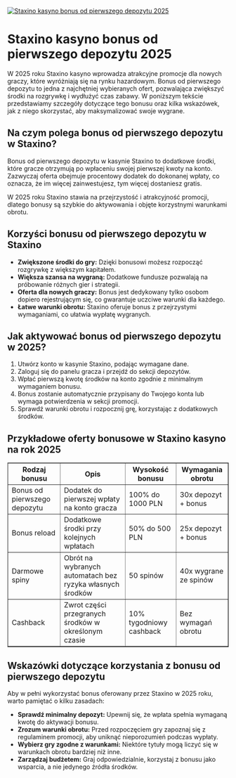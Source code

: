 [![Staxino kasyno bonus od pierwszego depozytu 2025](https://123-caf.pages.dev/gitsignup.png)](https://vrmoo.ru/Bt82HjjY)

<h1>Staxino kasyno bonus od pierwszego depozytu 2025</h1> <p>W 2025 roku Staxino kasyno wprowadza atrakcyjne promocje dla nowych graczy, które wyróżniają się na rynku hazardowym. Bonus od pierwszego depozytu to jedna z najchętniej wybieranych ofert, pozwalająca zwiększyć środki na rozgrywkę i wydłużyć czas zabawy. W poniższym tekście przedstawiamy szczegóły dotyczące tego bonusu oraz kilka wskazówek, jak z niego skorzystać, aby maksymalizować swoje wygrane.</p>  <h2>Na czym polega bonus od pierwszego depozytu w Staxino?</h2> <p>Bonus od pierwszego depozytu w kasynie Staxino to dodatkowe środki, które gracze otrzymują po wpłaceniu swojej pierwszej kwoty na konto. Zazwyczaj oferta obejmuje procentowy dodatek do dokonanej wpłaty, co oznacza, że im więcej zainwestujesz, tym więcej dostaniesz gratis.</p> <p>W 2025 roku Staxino stawia na przejrzystość i atrakcyjność promocji, dlatego bonusy są szybkie do aktywowania i objęte korzystnymi warunkami obrotu.</p>  <h2>Korzyści bonusu od pierwszego depozytu w Staxino</h2> <ul>   <li><strong>Zwiększone środki do gry:</strong> Dzięki bonusowi możesz rozpocząć rozgrywkę z większym kapitałem.</li>   <li><strong>Większa szansa na wygraną:</strong> Dodatkowe fundusze pozwalają na próbowanie różnych gier i strategii.</li>   <li><strong>Oferta dla nowych graczy:</strong> Bonus jest dedykowany tylko osobom dopiero rejestrującym się, co gwarantuje uczciwe warunki dla każdego.</li>   <li><strong>Łatwe warunki obrotu:</strong> Staxino oferuje bonus z przejrzystymi wymaganiami, co ułatwia wypłatę wygranych.</li> </ul>  <h2>Jak aktywować bonus od pierwszego depozytu w 2025?</h2> <ol>   <li>Utwórz konto w kasynie Staxino, podając wymagane dane.</li>   <li>Zaloguj się do panelu gracza i przejdź do sekcji depozytów.</li>   <li>Wpłać pierwszą kwotę środków na konto zgodnie z minimalnym wymaganiem bonusu.</li>   <li>Bonus zostanie automatycznie przypisany do Twojego konta lub wymaga potwierdzenia w sekcji promocji.</li>   <li>Sprawdź warunki obrotu i rozpocznij grę, korzystając z dodatkowych środków.</li> </ol>  <h2>Przykładowe oferty bonusowe w Staxino kasyno na rok 2025</h2> <table border="1" cellpadding="8" cellspacing="0" style="border-collapse: collapse; width: 100%;">   <thead>     <tr>       <th>Rodzaj bonusu</th>       <th>Opis</th>       <th>Wysokość bonusu</th>       <th>Wymagania obrotu</th>     </tr>   </thead>   <tbody>     <tr>       <td>Bonus od pierwszego depozytu</td>       <td>Dodatek do pierwszej wpłaty na konto gracza</td>       <td>100% do 1000 PLN</td>       <td>30x depozyt + bonus</td>     </tr>     <tr>       <td>Bonus reload</td>       <td>Dodatkowe środki przy kolejnych wpłatach</td>       <td>50% do 500 PLN</td>       <td>25x depozyt + bonus</td>     </tr>     <tr>       <td>Darmowe spiny</td>       <td>Obrót na wybranych automatach bez ryzyka własnych środków</td>       <td>50 spinów</td>       <td>40x wygrane ze spinów</td>     </tr>     <tr>       <td>Cashback</td>       <td>Zwrot części przegranych środków w określonym czasie</td>       <td>10% tygodniowy cashback</td>       <td>Bez wymagań obrotu</td>     </tr>   </tbody> </table>  <h2>Wskazówki dotyczące korzystania z bonusu od pierwszego depozytu</h2> <p>Aby w pełni wykorzystać bonus oferowany przez Staxino w 2025 roku, warto pamiętać o kilku zasadach:</p> <ul>   <li><strong>Sprawdź minimalny depozyt:</strong> Upewnij się, że wpłata spełnia wymaganą kwotę do aktywacji bonusu.</li>   <li><strong>Zrozum warunki obrotu:</strong> Przed rozpoczęciem gry zapoznaj się z regulaminem promocji, aby uniknąć nieporozumień podczas wypłaty.</li>   <li><strong>Wybierz gry zgodne z warunkami:</strong> Niektóre tytuły mogą liczyć się w warunkach obrotu bardziej niż inne.</li>   <li><strong>Zarządzaj budżetem:</strong> Graj odpowiedzialnie, korzystaj z bonusu jako wsparcia, a nie jedynego źródła środków.</li> </ul>